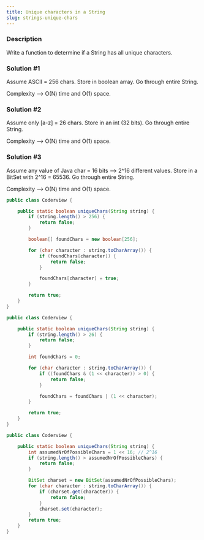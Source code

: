 ```yaml
---
title: Unique characters in a String
slug: strings-unique-chars
---
```


### Description
Write a function to determine if a String has all unique characters.

### Solution #1
Assume ASCII = 256 chars. Store in boolean array. Go through entire String.

Complexity --> O(N) time and O(1) space.

### Solution #2
Assume only [a-z] = 26 chars. Store in an int (32 bits). Go through entire String.

Complexity --> O(N) time and O(1) space.


### Solution #3

Assume any value of Java char = 16 bits --> 2^16 different values. Store in a BitSet with 2^16 = 65536. Go through entire String.

Complexity --> O(N) time and O(1) space.

```java
public class Coderview {

    public static boolean uniqueChars(String string) {
        if (string.length() > 256) {
            return false;
        }

        boolean[] foundChars = new boolean[256];

        for (char character : string.toCharArray()) {
            if (foundChars[character]) {
                return false;
            }

            foundChars[character] = true;
        }

        return true;
    }
}
```

```java
public class Coderview {

    public static boolean uniqueChars(String string) {
        if (string.length() > 26) {
            return false;
        }

        int foundChars = 0;

        for (char character : string.toCharArray()) {
            if ((foundChars & (1 << character)) > 0) {
                return false;
            }

            foundChars = foundChars | (1 << character);
        }

        return true;
    }
}
```

```java
public class Coderview {

    public static boolean uniqueChars(String string) {
        int assumedNrOfPossibleChars = 1 << 16; // 2^16
        if (string.length() > assumedNrOfPossibleChars) {
            return false;
        }

        BitSet charset = new BitSet(assumedNrOfPossibleChars);
        for (char character : string.toCharArray()) {
            if (charset.get(character)) {
                return false;
            }
            charset.set(character);
        }
        return true;
    }
}
```
